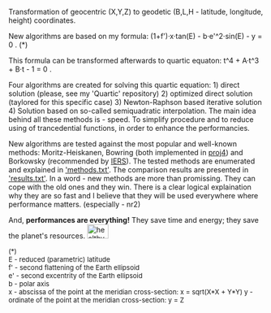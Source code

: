 
Transformation of geocentric (X,Y,Z) to geodetic (B,L,H - latitude, longitude, height) coordinates.

New algorithms are based on my formula: (1+f')·x·tan(E) - b·e'^2·sin(E) - y = 0 .  (*)

This formula can be transformed afterwards to quartic equaton: t^4 + A·t^3 + B·t - 1 = 0 .

Four algorithms are created for solving this quartic equation: 1) direct solution (please, see my 'Quartic' repository) 2) optimized direct solution (taylored for this specific case) 3) Newton-Raphson based iterative solution 4) Solution based on so-called semiquadratic interpolation. The main idea behind all these methods is - speed. To simplify procedure and to reduce using of trancedential functions, in order to enhance the performancies.

New algorithms are tested against the most popular and well-known methods: Moritz-Heiskanen, Bowring (both implemented in <a href="https://en.wikipedia.org/wiki/PROJ.4">proj4</a>) and Borkowsky (recommended by <a href="https://www.iers.org">IERS</a>). The tested methods are enumerated and explained in <a href="https://github.com/sasamil/XYZ2BLH/blob/master/methods.txt">'methods.txt'</a>. The comparison results are presented in <a href="https://github.com/sasamil/XYZ2BLH/blob/master/results.txt">'results.txt'</a>. In a word - new methods are more than  promissing. They can cope with the old ones and they win. There is a clear logical explaination why they are so fast and I believe that they will be used everywhere where performance matters. (especially - nr2) 

And, <strong>performances are everything!</strong> They save time and energy; they save the planet's resources. <img src="https://encrypted-tbn3.gstatic.com/images?q=tbn:ANd9GcQwZB2zIijBfmCSS8pkk9JAcKM9ojo8vHC0iz6hVTRA4VTO9qE_VA" alt="healthy earth" height="28" width="42">

<div style="font-size:small;">
(*)<br/>
E  - reduced (parametric) latitude<br/>
f' - second flattening of the Earth ellipsoid<br/>
e' - second excentrity of the Earth ellipsoid<br/>
b  - polar axis<br/>
x  - abscissa of the point at the meridian cross-section: x = sqrt(X*X + Y*Y)
y  - ordinate of the point at the meridian cross-section: y = Z
</div>  

